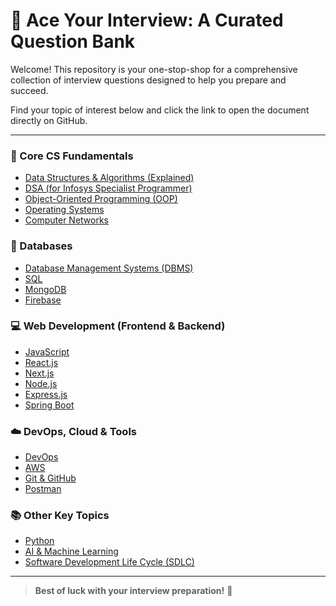 # 🚀 Ace Your  Interview: A Curated Question Bank

Welcome! This repository is your one-stop-shop for a comprehensive collection of interview questions designed to help you prepare and succeed.

Find your topic of interest below and click the link to open the document directly on GitHub.

---

### 🧠 Core CS Fundamentals
- [Data Structures & Algorithms (Explained)](https://github.com/pranavlonari/Interview-questions/blob/master/DSA%20questions%20explained.pdf)
- [DSA (for Infosys Specialist Programmer)](https://github.com/pranavlonari/Interview-questions/blob/master/DSA%20Interview%20Questions%20for%20Infosys%20Specialist%20Programmer%20(1).pdf)
- [Object-Oriented Programming (OOP)](https://github.com/pranavlonari/Interview-questions/blob/master/OOP%20Interview%20questions.pdf)
- [Operating Systems](https://github.com/pranavlonari/Interview-questions/blob/master/os%20interview%20questions.pdf)
- [Computer Networks](https://github.com/pranavlonari/Interview-questions/blob/master/Computer%20networks%20interview%20questions.pdf)

### 💾 Databases
- [Database Management Systems (DBMS)](https://github.com/pranavlonari/Interview-questions/blob/master/DBMS%20Interview%20Questions.pdf)
- [SQL](https://github.com/pranavlonari/Interview-questions/blob/master/SQL%20interview.pdf)
- [MongoDB](https://github.com/pranavlonari/Interview-questions/blob/master/mongodb%20questions.pdf)
- [Firebase](https://github.com/pranavlonari/Interview-questions/blob/master/firebase.pdf)

### 💻 Web Development (Frontend & Backend)
- [JavaScript](https://github.com/pranavlonari/Interview-questions/blob/master/javascript%20interview%20questions.pdf)
- [React.js](https://github.com/pranavlonari/Interview-questions/blob/master/React%20js%20Interview%20Questions.pdf)
- [Next.js](https://github.com/pranavlonari/Interview-questions/blob/master/Next.js%20Interview%20Questions.pdf)
- [Node.js](https://github.com/pranavlonari/Interview-questions/blob/master/Node.js%20Interview%20Questions.pdf)
- [Express.js](https://github.com/pranavlonari/Interview-questions/blob/master/Express.js%20Interview%20Questions.pdf)
- [Spring Boot](https://github.com/pranavlonari/Interview-questions/blob/master/Spring%20boot%20questions.pdf)

### ☁️ DevOps, Cloud & Tools
- [DevOps](https://github.com/pranavlonari/Interview-questions/blob/master/Devops%20questions.pdf)
- [AWS](https://github.com/pranavlonari/Interview-questions/blob/master/AWS%20questions.pdf)
- [Git & GitHub](https://github.com/pranavlonari/Interview-questions/blob/master/git%20github%20interview.pdf)
- [Postman](https://github.com/pranavlonari/Interview-questions/blob/master/Postman%20questions.pdf)

### 📚 Other Key Topics
- [Python](https://github.com/pranavlonari/Interview-questions/blob/master/python%20interview%20questions.pdf)
- [AI & Machine Learning](https://github.com/pranavlonari/Interview-questions/blob/master/Ai_ML%20interview%20questions.pdf)
- [Software Development Life Cycle (SDLC)](https://github.com/pranavlonari/Interview-questions/blob/master/SDLC%20interview.pdf)

---

> **Best of luck with your interview preparation!** 💪
